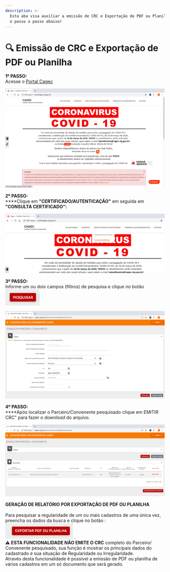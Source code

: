 ```yaml
---
description: >-
  Esta aba visa auxiliar a emissão de CRC e Exportação de PDF ou Planilha. Siga
  o passo a passo abaixo!
---
```


# 🔍 Emissão de CRC e Exportação de PDF ou Planilha

**1º PASSO:**\
Acesse o [Portal Cagec ](http://www.portalcagec.mg.gov.br)

![](.gitbook/assets/01.png)

**2º PASSO:**\
****Clique em **"CERTIFICADO/AUTENTICAÇÃO"** em seguida em **"CONSULTA CERTIFICADO":**

![](.gitbook/assets/2.png)

**3º PASSO:** \
Informe um ou dois campos (filtros) de pesquisa e clique no botão ![](.gitbook/assets/pesquisar.png)&#x20;

![](.gitbook/assets/4.png)

**4º PASSO:**\
****Após localizar o Parceiro/Convenente pesquisado clique em EMITIR CRC" para fazer o _download_ do arquivo.

![](.gitbook/assets/5.png)

**GERAÇÃO DE RELATÓRIO POR EXPORTAÇÃO DE PDF OU PLANILHA** \
\
Para pesquisar a regularidade de um ou mais cadastros de uma única vez, preencha os dados da busca e clique no botão :  ![](.gitbook/assets/exportar-pdf-ou-planilha.png) .\
⚠️ **ESTA FUNCIONALIDADE NÃO EMITE O CRC** completo do Parceiro/ Convenente pesquisado, sua função é mostrar os principais dados do cadastrado e sua situação de Regularidade ou Irregularidade.\
Através desta funcionalidade é possível a emissão de PDF ou planilha de vários cadastros em um só documento que será gerado.
